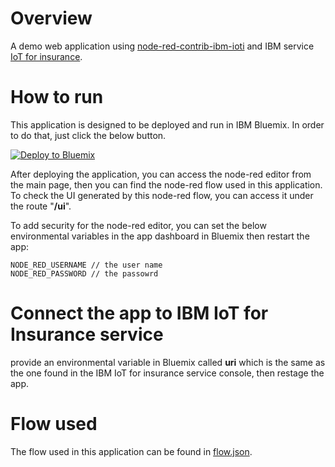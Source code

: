 
# Overview
A demo web application using [node-red-contrib-ibm-ioti](https://github.com/alronz/node-red-contrib-ibm-ioti) and IBM service [IoT for insurance](https://console.ng.bluemix.net/docs/services/IotInsurance/index.html). 


# How to run

This application is designed to be deployed and run in IBM Bluemix. In order to do that, just click the below button. 

[![Deploy to Bluemix](https://bluemix.net/deploy/button.png)](https://bluemix.net/deploy?repository=https://github.com/alronz/iot4i-example-demo-app.git)

After deploying the application, you can access the node-red editor from the main page, then you can find the node-red flow used in this application. To check the UI generated by this node-red flow, you can access it under the route "**/ui**".

To add security for the node-red editor, you can set the below environmental variables in the app dashboard in Bluemix then restart the app:

```
NODE_RED_USERNAME // the user name
NODE_RED_PASSWORD // the passowrd
``` 


# Connect the app to IBM IoT for Insurance service

provide an environmental variable in Bluemix called **uri** which is the same as the one found in the IBM IoT for insurance service console, then restage the app.


# Flow used

The flow used in this application can be found in [flow.json](./defaults/flow.json). 

 